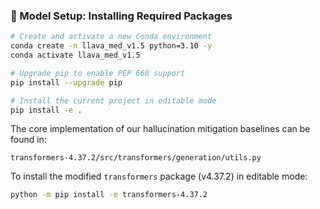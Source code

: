 
### 🔧 Model Setup: Installing Required Packages

```bash
# Create and activate a new Conda environment
conda create -n llava_med_v1.5 python=3.10 -y
conda activate llava_med_v1.5

# Upgrade pip to enable PEP 660 support
pip install --upgrade pip

# Install the current project in editable mode
pip install -e .
```

The core implementation of our hallucination mitigation baselines can be found in:

```
transformers-4.37.2/src/transformers/generation/utils.py
```

To install the modified `transformers` package (v4.37.2) in editable mode:

```bash
python -m pip install -e transformers-4.37.2
```